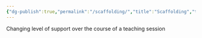 ```yaml
---
{"dg-publish":true,"permalink":"/scaffolding/","title":"Scaffolding","tags":["psychology","stub"],"created":"","updated":""}
---
```



Changing level of support over the course of  a teaching session                                      